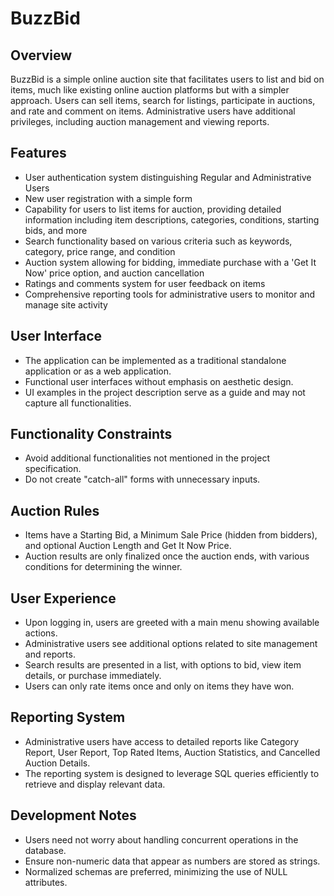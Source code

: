 # BuzzBid

## Overview

BuzzBid is a simple online auction site that facilitates users to list and bid on items, much like existing online auction platforms but with a simpler approach. Users can sell items, search for listings, participate in auctions, and rate and comment on items. Administrative users have additional privileges, including auction management and viewing reports.

## Features

- User authentication system distinguishing Regular and Administrative Users
- New user registration with a simple form
- Capability for users to list items for auction, providing detailed information including item descriptions, categories, conditions, starting bids, and more
- Search functionality based on various criteria such as keywords, category, price range, and condition
- Auction system allowing for bidding, immediate purchase with a 'Get It Now' price option, and auction cancellation
- Ratings and comments system for user feedback on items
- Comprehensive reporting tools for administrative users to monitor and manage site activity

## User Interface

- The application can be implemented as a traditional standalone application or as a web application.
- Functional user interfaces without emphasis on aesthetic design.
- UI examples in the project description serve as a guide and may not capture all functionalities.

## Functionality Constraints

- Avoid additional functionalities not mentioned in the project specification.
- Do not create "catch-all" forms with unnecessary inputs.

## Auction Rules

- Items have a Starting Bid, a Minimum Sale Price (hidden from bidders), and optional Auction Length and Get It Now Price.
- Auction results are only finalized once the auction ends, with various conditions for determining the winner.

## User Experience

- Upon logging in, users are greeted with a main menu showing available actions.
- Administrative users see additional options related to site management and reports.
- Search results are presented in a list, with options to bid, view item details, or purchase immediately.
- Users can only rate items once and only on items they have won.

## Reporting System

- Administrative users have access to detailed reports like Category Report, User Report, Top Rated Items, Auction Statistics, and Cancelled Auction Details.
- The reporting system is designed to leverage SQL queries efficiently to retrieve and display relevant data.

## Development Notes

- Users need not worry about handling concurrent operations in the database.
- Ensure non-numeric data that appear as numbers are stored as strings.
- Normalized schemas are preferred, minimizing the use of NULL attributes.




